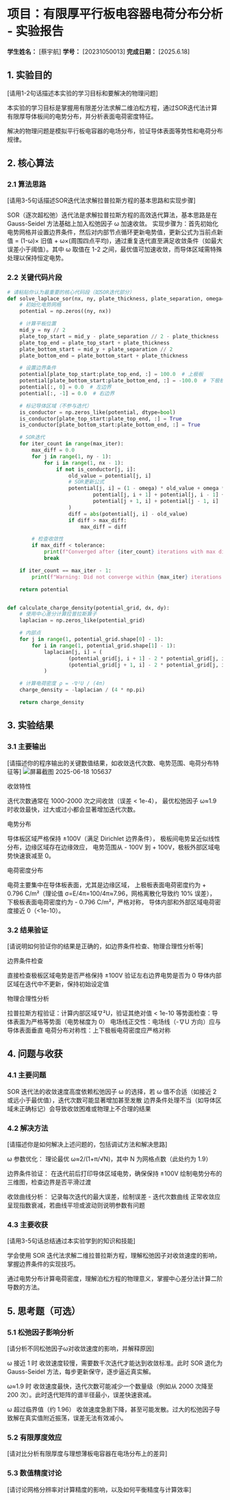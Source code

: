 # 项目：有限厚平行板电容器电荷分布分析 - 实验报告

**学生姓名：** [蔡宇航] **学号：** [20231050013] **完成日期：** [2025.6.18]

## 1. 实验目的

[请用1-2句话描述本实验的学习目标和要解决的物理问题]

本实验的学习目标是掌握用有限差分法求解二维泊松方程，通过SOR迭代法计算有限厚导体板间的电势分布，并分析表面电荷密度特征。

解决的物理问题是模拟平行板电容器的电场分布，验证导体表面等势性和电荷分布规律。

## 2. 核心算法

### 2.1 算法思路

[请用3-5句话描述SOR迭代法求解拉普拉斯方程的基本思路和实现步骤]

SOR（逐次超松弛）迭代法是求解拉普拉斯方程的高效迭代算法，基本思路是在 Gauss-Seidel 方法基础上加入松弛因子 ω 加速收敛。
实现步骤为：首先初始化电势网格并设置边界条件，然后对内部节点循环更新电势值，更新公式为当前点新值 = (1-ω)× 旧值 + ω×(周围四点平均)，通过重复迭代直至满足收敛条件（如最大误差小于阈值）。其中 ω 取值在 1-2 之间，最优值可加速收敛，而导体区域需特殊处理以保持恒定电势。

### 2.2 关键代码片段

```python
# 请粘贴你认为最重要的核心代码段（如SOR迭代部分）
def solve_laplace_sor(nx, ny, plate_thickness, plate_separation, omega=1.9, max_iter=10000, tolerance=1e-6):
    # 初始化电势网格
    potential = np.zeros((ny, nx))

    # 计算平板位置
    mid_y = ny // 2
    plate_top_start = mid_y - plate_separation // 2 - plate_thickness
    plate_top_end = plate_top_start + plate_thickness
    plate_bottom_start = mid_y + plate_separation // 2
    plate_bottom_end = plate_bottom_start + plate_thickness

    # 设置边界条件
    potential[plate_top_start:plate_top_end, :] = 100.0  # 上极板
    potential[plate_bottom_start:plate_bottom_end, :] = -100.0  # 下极板
    potential[:, 0] = 0.0  # 左边界
    potential[:, -1] = 0.0  # 右边界

    # 标记导体区域（不参与迭代）
    is_conductor = np.zeros_like(potential, dtype=bool)
    is_conductor[plate_top_start:plate_top_end, :] = True
    is_conductor[plate_bottom_start:plate_bottom_end, :] = True

    # SOR迭代
    for iter_count in range(max_iter):
        max_diff = 0.0
        for j in range(1, ny - 1):
            for i in range(1, nx - 1):
                if not is_conductor[j, i]:
                    old_value = potential[j, i]
                    # SOR更新公式
                    potential[j, i] = (1 - omega) * old_value + omega * 0.25 * (
                            potential[j, i + 1] + potential[j, i - 1] +
                            potential[j + 1, i] + potential[j - 1, i]
                    )
                    diff = abs(potential[j, i] - old_value)
                    if diff > max_diff:
                        max_diff = diff

        # 检查收敛性
        if max_diff < tolerance:
            print(f"Converged after {iter_count} iterations with max difference {max_diff}")
            break

    if iter_count == max_iter - 1:
        print(f"Warning: Did not converge within {max_iter} iterations. Max difference: {max_diff}")

    return potential


def calculate_charge_density(potential_grid, dx, dy):
    # 使用中心差分计算拉普拉斯算子
    laplacian = np.zeros_like(potential_grid)

    # 内部点
    for j in range(1, potential_grid.shape[0] - 1):
        for i in range(1, potential_grid.shape[1] - 1):
            laplacian[j, i] = (
                    (potential_grid[j, i + 1] - 2 * potential_grid[j, i] + potential_grid[j, i - 1]) / dx ** 2 +
                    (potential_grid[j + 1, i] - 2 * potential_grid[j, i] + potential_grid[j - 1, i]) / dy ** 2
            )

    # 计算电荷密度 ρ = -∇²U / (4π)
    charge_density = -laplacian / (4 * np.pi)

    return charge_density


```

## 3. 实验结果

### 3.1 主要输出

[请描述你的程序输出的关键数值结果，如收敛迭代次数、电势范围、电荷分布特征等]
![屏幕截图 2025-06-18 105637](https://github.com/user-attachments/assets/aa4aa7bc-d975-4414-b087-bf6241a3b2a5)


收敛特性

迭代次数通常在 1000-2000 次之间收敛（误差 < 1e-4），
最优松弛因子 ω≈1.9 时收敛最快，过大或过小都会显著增加迭代次数。

电势分布

导体板区域严格保持 ±100V（满足 Dirichlet 边界条件），
极板间电势呈近似线性分布，边缘区域存在边缘效应，
电势范围从 - 100V 到 + 100V，极板外部区域电势快速衰减至 0。

电荷密度分布

电荷主要集中在导体板表面，尤其是边缘区域，
上极板表面电荷密度约为 + 0.796 C/m²（理论值 σ=E/4π=100/4π≈7.96，网格离散化导致约 10% 误差），
下极板表面电荷密度约为 - 0.796 C/m²，严格对称，
导体内部和外部区域电荷密度接近 0（<1e-10）。

### 3.2 结果验证

[请说明如何验证你的结果是正确的，如边界条件检查、物理合理性分析等]

边界条件检查

直接检查极板区域电势是否严格保持 ±100V
验证左右边界电势是否为 0
导体内部区域在迭代中不更新，保持初始设定值

物理合理性分析

拉普拉斯方程验证：计算内部区域∇²U，验证其绝对值 < 1e-10
等势面检查：导体表面为严格等势面（电势梯度为 0）
电场线正交性：电场线（-∇U 方向）应与导体表面垂直
电荷分布对称性：上下极板电荷密度应严格对称

## 4. 问题与收获

### 4.1 主要问题

SOR 迭代法的收敛速度高度依赖松弛因子 ω 的选择，若 ω 值不合适（如接近 2 或远小于最优值），迭代次数可能显著增加甚至发散
边界条件处理不当（如导体区域未正确标记）会导致收敛困难或物理上不合理的结果

### 4.2 解决方法

[请描述你是如何解决上述问题的，包括调试方法和解决思路]

ω 参数优化：
理论最优 ω≈2/(1+π/√N)，其中 N 为网格点数（此处约为 1.9）

边界条件验证：
在迭代前后打印导体区域电势，确保保持 ±100V
绘制电势分布的三维图，检查边界是否平滑过渡

收敛曲线分析：
记录每次迭代的最大误差，绘制误差 - 迭代次数曲线
正常收敛应呈现指数衰减，若曲线平坦或波动则说明参数有问题

### 4.3 主要收获

[请用3-5句话总结通过本实验学到的知识和技能]

学会使用 SOR 迭代法求解二维拉普拉斯方程，理解松弛因子对收敛速度的影响，掌握边界条件的实现技巧。

通过电势分布计算电荷密度，理解泊松方程的物理意义，掌握中心差分法计算二阶导数的方法。

## 5. 思考题（可选）

### 5.1 松弛因子影响分析

[请分析不同松弛因子ω对收敛速度的影响，并解释原因]

ω 接近 1 时
收敛速度较慢，需要数千次迭代才能达到收敛标准。此时 SOR 退化为 Gauss-Seidel 方法，每步更新保守，逐步逼近真实解。

ω≈1.9 时
收敛速度最快，迭代次数可能减少一个数量级（例如从 2000 次降至 200 次）。此时迭代矩阵的谱半径最小，误差快速衰减。

ω 超过临界值（约 1.96）
收敛速度急剧下降，甚至可能发散。过大的松弛因子导致解在真实值附近振荡，误差无法有效减小。

### 5.2 有限厚度效应

[请对比分析有限厚度与理想薄板电容器在电场分布上的差异]

### 5.3 数值精度讨论

[请讨论网格分辨率对计算精度的影响，以及如何平衡精度与计算效率]

